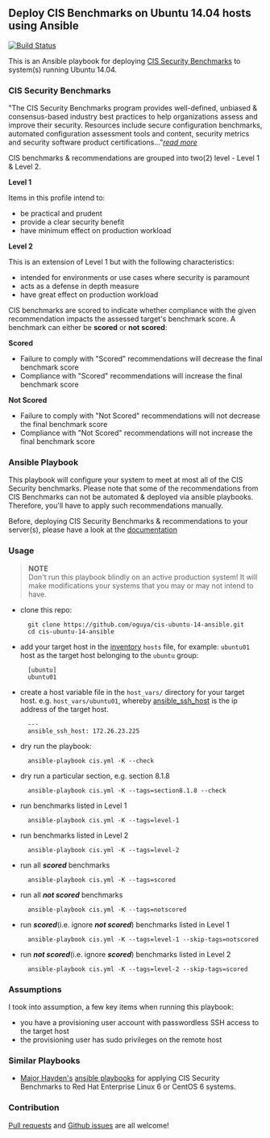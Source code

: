 ## Deploy CIS Benchmarks on Ubuntu 14.04 hosts using Ansible
[![Build Status](https://travis-ci.org/oguya/cis-ubuntu-14-ansible.svg)](https://travis-ci.org/oguya/cis-ubuntu-14-ansible)

This is an Ansible playbook for deploying [CIS Security Benchmarks](http://benchmarks.cisecurity.org/) to system(s) running Ubuntu 14.04.

### CIS Security Benchmarks
"The CIS Security Benchmarks program provides well-defined, unbiased & consensus-based industry best practices to help organizations assess and improve their security.
Resources include secure configuration benchmarks, automated configuration assessment tools and content, security metrics and security software product certifications..."*[read more](https://benchmarks.cisecurity.org/about/)*

CIS benchmarks & recommendations are grouped into two(2) level - Level 1 & Level 2.

**Level 1**

Items in this profile intend to:
- be practical and prudent
- provide a clear security benefit
- have minimum effect on production workload

**Level 2**

This is an extension of Level 1 but with the following characteristics:
- intended for environments or use cases where security is paramount
- acts as a defense in depth measure
- have great effect on production workload


CIS benchmarks are scored to indicate whether compliance with the given recommendation impacts the assessed target's benchmark score. A benchmark can either be **scored** or **not scored**:

**Scored**
- Failure to comply with "Scored" recommendations will decrease the final benchmark score
- Compliance with "Scored" recommendations will increase the final benchmark score

**Not Scored**
- Failure to comply with "Not Scored" recommendations will not decrease the final benchmark score
- Compliance with "Not Scored" recommendations will not increase the final benchmark score

### Ansible Playbook
This playbook will configure your system to meet at most all of the CIS Security benchmarks. Please note that some of the recommendations from CIS Benchmarks can not be automated & deployed via ansible playbooks. Therefore, you'll have to apply such recommendations manually.

Before, deploying CIS Security Benchmarks & recommendations to your server(s), please have a look at the [documentation](https://benchmarks.cisecurity.org/downloads/show-single/?file=ubuntu1404.100)

### Usage

> **NOTE**<br/>
> Don't run this playbook blindly on an active production system! It will make modifications your systems that you may or may not intend to have.

- clone this repo:

        git clone https://github.com/oguya/cis-ubuntu-14-ansible.git
        cd cis-ubuntu-14-ansible

- add your target host in the [inventory](http://docs.ansible.com/intro_inventory.html) `hosts` file, for example: `ubuntu01` host as the target host belonging to the `ubuntu` group:

        [ubuntu]
        ubuntu01

- create a host variable file in the `host_vars/` directory for your target host. e.g. `host_vars/ubuntu01`, whereby [ansible_ssh_host](http://docs.ansible.com/intro_inventory.html#list-of-behavioral-inventory-parameters) is the ip address of the target host.

        ---
        ansible_ssh_host: 172.26.23.225

- dry run the playbook:

        ansible-playbook cis.yml -K --check

- dry run a particular section, e.g. section 8.1.8

        ansible-playbook cis.yml -K --tags=section8.1.8 --check

- run benchmarks listed in Level 1

        ansible-playbook cis.yml -K --tags=level-1

- run benchmarks listed in Level 2

        ansible-playbook cis.yml -K --tags=level-2

- run all **_scored_** benchmarks

        ansible-playbook cis.yml -K --tags=scored

- run all **_not scored_** benchmarks

        ansible-playbook cis.yml -K --tags=notscored

- run **_scored_**(i.e. ignore **_not scored_**) benchmarks listed in Level 1

        ansible-playbook cis.yml -K --tags=level-1 --skip-tags=notscored

- run **_not scored_**(i.e. ignore **_scored_**) benchmarks listed in Level 2

        ansible-playbook cis.yml -K --tags=level-2 --skip-tags=scored


### Assumptions
I took into assumption, a few key items when running this playbook:
- you have a provisioning user account with passwordless SSH access to the target host
- the provisioning user has sudo privileges on the remote host

### Similar Playbooks
- [Major Hayden's](https://major.io/2014/08/19/audit-rhelcentos-6-security-benchmarks-ansible/) [ansible playbooks](https://github.com/major/cis-rhel-ansible) for applying CIS Security Benchmarks to Red Hat Enterprise Linux 6 or CentOS 6 systems.

### Contribution
[Pull requests](https://github.com/oguya/cis-ubuntu-14-ansible/pulls) and [Github issues](https://github.com/oguya/cis-ubuntu-14-ansible/issues) are all welcome!
